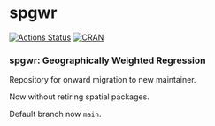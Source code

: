 # spgwr

[![Actions Status](https://github.com/rsbivand/spgwr/workflows/R-CMD-check/badge.svg)](https://github.com/rsbivand/spgwr/actions)
[![CRAN](http://www.r-pkg.org/badges/version/spgwr)](https://cran.r-project.org/package=spgwr)

### spgwr: Geographically Weighted Regression

Repository for onward migration to new maintainer.

Now without retiring spatial packages.

Default branch now `main`.
